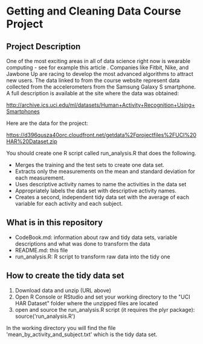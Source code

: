 # Getting and Cleaning Data Course Project

## Project Description

One of the most exciting areas in all of data science right now is wearable computing - see for example this article . Companies like Fitbit, Nike, and Jawbone Up are racing to develop the most advanced algorithms to attract new users. The data linked to from the course website represent data collected from the accelerometers from the Samsung Galaxy S smartphone. A full description is available at the site where the data was obtained: 

http://archive.ics.uci.edu/ml/datasets/Human+Activity+Recognition+Using+Smartphones 

Here are the data for the project: 

https://d396qusza40orc.cloudfront.net/getdata%2Fprojectfiles%2FUCI%20HAR%20Dataset.zip 

You should create one R script called run_analysis.R that does the following.
* Merges the training and the test sets to create one data set.
* Extracts only the measurements on the mean and standard deviation for each measurement.
* Uses descriptive activity names to name the activities in the data set
* Appropriately labels the data set with descriptive activity names.
* Creates a second, independent tidy data set with the average of each variable for each activity and each subject.

## What is in this repository

* CodeBook.md: information about raw and tidy data sets, variable descriptions and what was done to transform the data
* README.md: this file
* run_analysis.R: R script to transform raw data into the tidy one

## How to create the tidy data set

1. Download data and unzip (URL above)
2. Open R Console or RStudio and set your working directory to the "UCI HAR Dataset" folder where the unzipped files are located
3. open and source the run_analysis.R script (it requires the plyr package): source('run_analysis.R')

In the working directory you will find the file 'mean_by_activity_and_subject.txt' which is the tidy data set.
